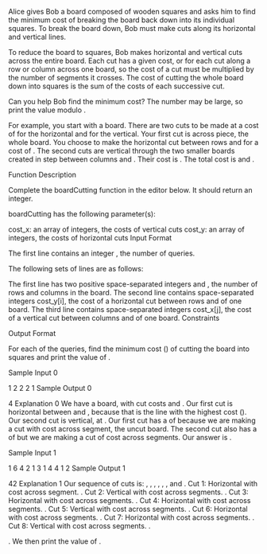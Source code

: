 Alice gives Bob a board composed of  wooden squares and asks him to find the minimum cost of breaking the board back down into its individual squares. To break the board down, Bob must make cuts along its horizontal and vertical lines.

To reduce the board to squares, Bob makes horizontal and vertical cuts across the entire board. Each cut has a given cost,  or  for each cut along a row or column across one board, so the cost of a cut must be multiplied by the number of segments it crosses. The cost of cutting the whole board down into  squares is the sum of the costs of each successive cut.

Can you help Bob find the minimum cost? The number may be large, so print the value modulo .

For example, you start with a  board. There are two cuts to be made at a cost of  for the horizontal and  for the vertical. Your first cut is across  piece, the whole board. You choose to make the horizontal cut between rows  and  for a cost of . The second cuts are vertical through the two smaller boards created in step  between columns  and . Their cost is . The total cost is  and .

Function Description

Complete the boardCutting function in the editor below. It should return an integer.

boardCutting has the following parameter(s):

cost_x: an array of integers, the costs of vertical cuts
cost_y: an array of integers, the costs of horizontal cuts
Input Format

The first line contains an integer , the number of queries.

The following  sets of lines are as follows:

The first line has two positive space-separated integers  and , the number of rows and columns in the board.
The second line contains  space-separated integers cost_y[i], the cost of a horizontal cut between rows  and  of one board.
The third line contains  space-separated integers cost_x[j], the cost of a vertical cut between columns  and  of one board.
Constraints

Output Format

For each of the  queries, find the minimum cost () of cutting the board into  squares and print the value of .

Sample Input 0

1
2 2
2
1
Sample Output 0

4
Explanation 0
We have a  board, with cut costs  and . Our first cut is horizontal between  and , because that is the line with the highest cost (). Our second cut is vertical, at . Our first cut has a  of  because we are making a cut with cost  across  segment, the uncut board. The second cut also has a  of  but we are making a cut of cost  across  segments. Our answer is .

Sample Input 1

1
6 4
2 1 3 1 4
4 1 2
Sample Output 1

42
Explanation 1
Our sequence of cuts is: , , , , , ,  and .
Cut 1: Horizontal with cost  across  segment. .
Cut 2: Vertical with cost  across  segments. .
Cut 3: Horizontal with cost  across  segments. .
Cut 4: Horizontal with cost  across  segments. .
Cut 5: Vertical with cost  across  segments. .
Cut 6: Horizontal with cost  across  segments. .
Cut 7: Horizontal with cost  across  segments. .
Cut 8: Vertical with cost  across  segments. .

. We then print the value of .